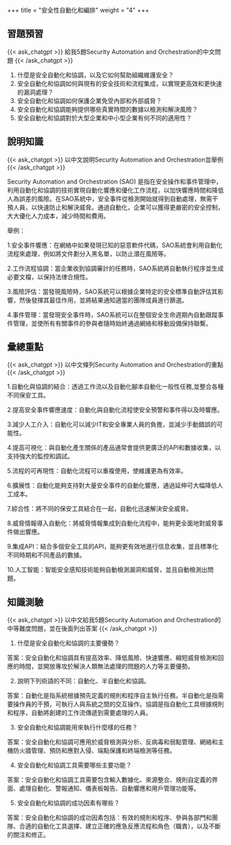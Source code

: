 +++
title = "安全性自動化和編排"
weight = "4"
+++
## 習題預習
{{< ask_chatgpt >}}
給我5題Security Automation and Orchestration的中文問題
{{< /ask_chatgpt >}}



1. 什麼是安全自動化和協調，以及它如何幫助組織維護安全？
2. 安全自動化和協調如何與現有的安全技術和流程集成，以實現更高效和更快速的漏洞處理？
3. 安全自動化和協調如何保護企業免受內部和外部威脅？
4. 安全自動化和協調能夠提供哪些真實時間的數據以檢測和解決風險？
5. 安全自動化和協調對於大型企業和中小型企業有何不同的適用性？   

## 說明知識
{{< ask_chatgpt >}}
以中文說明Security Automation and Orchestration並舉例
{{< /ask_chatgpt >}}



Security Automation and Orchestration (SAO) 是指在安全操作和事件管理中，利用自動化和協調的技術實現自動化響應和優化工作流程，以加快響應時間和降低人為誤差的風險。在SAO系統中，安全事件從檢測開始就得到自動處理，無需干預人員，以快速防止和解決威脅。通過自動化，企業可以獲得更嚴密的安全控制，大大優化人力成本，減少時間和費用。

舉例： 

1.安全事件響應：在網絡中如果發現已知的惡意軟件代碼，SAO系統會利用自動化流程來處理，例如將文件劃分入黑名單，以防止潛在風險等。 

2.工作流程協調：當企業收到協調審計的任務時，SAO系統將自動執行程序並生成必要文檔，以保持法律合規性。 

3.風險評估：當發現風險時，SAO系統可以根據企業特定的安全標準自動評估其影響，然後發揮其最佳作用，並將結果通知適當的團隊成員進行篩選。

4.事件管理：當發現安全事件時，SAO系統可以在整個安全生命週期內自動跟蹤事件管理，並使所有有關事件的參與者隨時始終通過網絡和移動設備保持聯繫。   

## 彙總重點
{{< ask_chatgpt >}}
以中文條列Security Automation and Orchestration的重點
{{< /ask_chatgpt >}}



1.自動化與協調的結合：透過工作流以及自動化腳本自動化一般性任務,並整合各種不同保安工具。

2.提高安全事件響應速度：自動化與自動化流程使安全預警和事件得以及時響應。

3.減少人工介入：自動化可以減少IT和安全專業人員的負擔，並減少手動錯誤的可能性。

4.提高可視化：與自動化產生關係的產品通常會提供更廣泛的API和數據收集，以支持強大的監控和調試。

5.流程的可再現性：自動化流程可以重複使用，使維護更為有效率。

6.擴展性：自動化能夠支持對大量安全事件的自動化響應，通過延伸可大幅降低人工成本。

7.綜合性：將不同的保安工具結合在一起，自動化迅速解決安全威脅。

8.威脅情報導入自動化：將威脅情報集成到自動化流程中，能夠更全面地對威脅事件做出響應。

9.集成API：結合多個安全工具的API，能夠更有效地進行信息收集，並且標準化不同時期和不同產品的數據。

10.人工智能：智能安全感知技術能夠自動檢測漏洞和威脅，並且自動檢測出問題。   

## 知識測驗
{{< ask_chatgpt >}}
以中文給我5題Security Automation and Orchestration的中等難度問題，並在後面列出答案
{{< /ask_chatgpt >}}



1. 什麼是安全自動化和協調的主要優勢？

答案：安全自動化和協調具有提高效率、降低風險、快速響應、縮短威脅檢測和回應的時間，並開放專攻於解決人類無法處理的問題的人力等主要優勢。

2. 說明下列術語的不同：自動化、半自動化和協調。

答案：自動化是指系統根據預先定義的規則和程序自主執行任務。半自動化是指需要操作員的干預，可執行人與系統之間的交互操作。協調是指自動化工具根據規則和程序，自動將創建的工作流傳遞到需要處理的人員。

3. 安全自動化和協調能用來執行什麼樣的任務？

答案：安全自動化和協調可應用於威脅檢測與分析、反病毒和弱點管理、網絡和主機防火牆管理、預防和應對入侵、端點保護和終端檢測等任務。

4. 安全自動化和協調工具需要哪些主要功能？

答案：安全自動化和協調工具需要包含輸入數據化、來源整合、規則自定義的界面、處理自動化、警報通知、儀表板報告、自動響應和用戶管理功能等。

5. 安全自動化和協調的成功因素有哪些？

答案：安全自動化和協調的成功因素包括：有效的規則和程序、參與各部門和團隊、合適的自動化工具選擇、建立正確的應急反應流程和角色（職責），以及不斷的關注和修正。   


